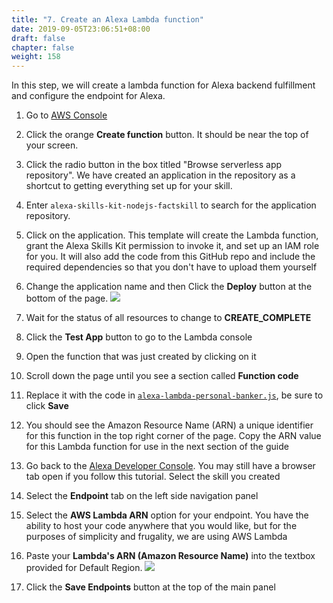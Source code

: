 ```yaml
---
title: "7. Create an Alexa Lambda function"
date: 2019-09-05T23:06:51+08:00
draft: false
chapter: false
weight: 158
---
```


In this step, we will create a lambda function for Alexa backend fulfillment and configure the endpoint for Alexa.

1. Go to [AWS Console](https://console.aws.amazon.com/lambda/home)

1. Click the orange **Create function** button. It should be near the top of your screen.

1. Click the radio button in the box titled "Browse serverless app repository". We have created 
an application in the repository as a shortcut to getting everything set up for your skill.

1. Enter `alexa-skills-kit-nodejs-factskill` to search for the application repository. 

1. Click on the application. This template will create the Lambda function, grant the Alexa Skills 
Kit permission to invoke it, and set up an IAM role for you. It will also add the 
code from this GitHub repo and include the required dependencies so that you don't 
have to upload them yourself

1. Change the application name and then Click the **Deploy** button at the bottom of the page.
    ![](/images/ask/10-7.png) 

1. Wait for the status of all resources to change to **CREATE_COMPLETE**

1. Click the **Test App** button to go to the Lambda console

1. Open the function that was just created by clicking on it

1. Scroll down the page until you see a section called **Function code**

1. Replace it with the code in [`alexa-lambda-personal-banker.js`](https://github.com/lab798/aws-alexa-workshop-ask/blob/master/workshop/alexa-lambda-personal-banker.js), 
be sure to click **Save**

1. You should see the Amazon Resource Name (ARN) a unique identifier for this function in 
the top right corner of the page. Copy the ARN value for this Lambda function for use in 
the next section of the guide

1. Go back to the [Alexa Developer Console](https://developer.amazon.com/alexa/console/ask). 
You may still have a browser tab open if you follow this tutorial. Select the skill
you created

1. Select the **Endpoint** tab on the left side navigation panel

1. Select the **AWS Lambda ARN** option for your endpoint. You have the ability to host your 
code anywhere that you would like, but for the purposes of simplicity and frugality, we are 
using AWS Lambda

1. Paste your **Lambda's ARN (Amazon Resource Name)** into the textbox provided for Default Region.
    ![](/images/ask/alexa-configure-lambda.png)

1. Click the **Save Endpoints** button at the top of the main panel

